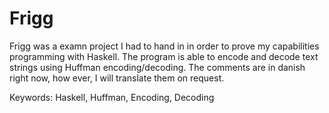 # Frigg

Frigg was a examn project I had to hand in in order to prove my capabilities programming with Haskell.
The program is able to encode and decode text strings using Huffman encoding/decoding.
The comments are in danish right now, how ever, I will translate them on request.

Keywords: Haskell, Huffman, Encoding, Decoding
